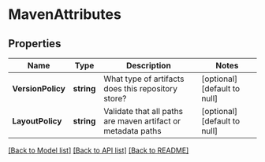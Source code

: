 # MavenAttributes

## Properties
Name | Type | Description | Notes
------------ | ------------- | ------------- | -------------
**VersionPolicy** | **string** | What type of artifacts does this repository store? | [optional] [default to null]
**LayoutPolicy** | **string** | Validate that all paths are maven artifact or metadata paths | [optional] [default to null]

[[Back to Model list]](../README.md#documentation-for-models) [[Back to API list]](../README.md#documentation-for-api-endpoints) [[Back to README]](../README.md)

